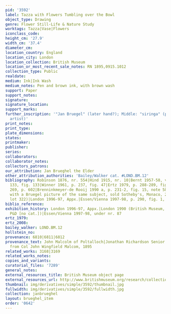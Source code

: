```yaml
---
pid: '3592'
label: Tazza with Flowers Tumbling over the Bowl
object_type: Drawing
genre: Flower Still-Life & Nature Study
worktags: Tazza|Vase|Flowers
iconclass_code:
height_cm: '27.9'
width_cm: '37.4'
diameter_cm:
location_country: England
location_city: London
location_collection: British Museum
location_or_most_recent_sale_notes: RN 1895,0915.1012
collection_type: Public
realdate:
medium: Ink|Ink Wash
medium_notes: Pen and brown ink, with brown wash
support: Paper
support_notes:
signature:
signature_location:
support_marks:
further_inscription: '"Jan Bruegel" (later hand?); Middle: "siringa" (probably by
  artist)'
print_notes:
print_type:
plate_dimensions:
states:
printmaker:
publisher:
series:
collaborators:
collaborator_notes:
collectors_patrons:
our_attribution: Jan Brueghel the Elder
other_attribution_authorities: 'Bailey/Walker cat. #LOND.BM.12'
bibliography: Robinson 1876, nr. 554|Hind 1915, nr. 10|Bernt 1957-58, vol. 1, nr.
  133, fig. 133|Winner 1961, p. 237, fig. 47|Ertz 1979, p. 288-289, fig. 358, nr.
  269, p. 602|Brenninkmeyer-de Rooij 1990 a, p. 231-2, fig. 15, note 58 (compares
  with a Bruegel picture of the same subject, sold Sotheby's, Monaco, 2 December 1989,
  lot 322)|London 1996-97, Appx.|Essen/Vienna 1997-98, p. 290, fig. 1,  nr. 87
biblio_reference:
exhibition_history: London 1996-97, Appx.|London 1990 (British Museum, Treasures of
  P&D [no cat.])|Essen/Vienna 1997-98, under nr. 87
ertz_1979:
ertz_2008:
bailey_walker: LOND.BM.12
hollstein_no:
provenance: 6810|6811|6812
provenance_text: John Malcolm of Poltalloch|Jonathan Richardson Senior (L.2184)|purchased
  from Col John Wingfield Malcom, 1895
related_works: 3168|3169
related_works_notes:
copies_and_variants:
curatorial_files: '7289'
general_notes:
external_resources_title: British Museum object page
external_resources_url: http://www.britishmuseum.org/research/collection_online/collection_object_details.aspx
thumbnail: img/derivatives/simple/3592/thumbnail.jpg
fullwidth: img/derivatives/simple/3592/fullwidth.jpg
collection: janbrueghel
layout: brueghel_item
order: '0642'
---
```

